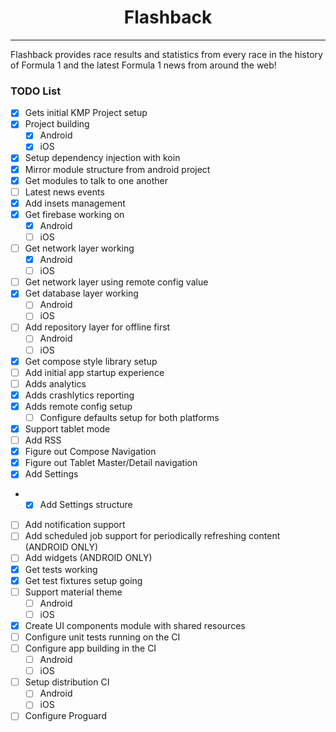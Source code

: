 <h1 align="center">Flashback</h1>

---

Flashback provides race results and statistics from every race in the history of Formula 1 and the latest Formula 1 news from around the web!

### TODO List

- [x] Gets initial KMP Project setup
- [x] Project building
  - [x] Android
  - [x] iOS
- [x] Setup dependency injection with koin
- [x] Mirror module structure from android project
- [x] Get modules to talk to one another
- [ ] Latest news events
- [x] Add insets management
- [x] Get firebase working on 
  - [x] Android
  - [ ] iOS
- [ ] Get network layer working
  - [x] Android
  - [ ] iOS
- [ ] Get network layer using remote config value
- [x] Get database layer working
  - [ ] Android
  - [ ] iOS
- [ ] Add repository layer for offline first
  - [ ] Android
  - [ ] iOS
- [x] Get compose style library setup
- [ ] Add initial app startup experience
- [ ] Adds analytics
- [x] Adds crashlytics reporting
- [x] Adds remote config setup
  - [ ] Configure defaults setup for both platforms
- [x] Support tablet mode
- [ ] Add RSS
- [x] Figure out Compose Navigation 
- [x] Figure out Tablet Master/Detail navigation
- [x] Add Settings
- - [x] Add Settings structure
- [ ] Add notification support
- [ ] Add scheduled job support for periodically refreshing content (ANDROID ONLY)
- [ ] Add widgets (ANDROID ONLY)
- [x] Get tests working 
- [x] Get test fixtures setup going
- [ ] Support material theme
  - [ ] Android
  - [ ] iOS
- [x] Create UI components module with shared resources
- [ ] Configure unit tests running on the CI
- [ ] Configure app building in the CI
  - [ ] Android
  - [ ] iOS
- [ ] Setup distribution CI
  - [ ] Android
  - [ ] iOS
- [ ] Configure Proguard